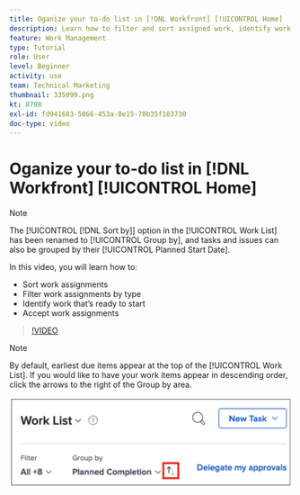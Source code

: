 ```yaml
---
title: Oganize your to-do list in [!DNL Workfront] [!UICONTROL Home]
description: Learn how to filter and sort assigned work, identify work that's ready to start, and accept work assignments in [!DNL  Workfront].
feature: Work Management
type: Tutorial
role: User
level: Beginner
activity: use
team: Technical Marketing
thumbnail: 335099.png
kt: 8798
exl-id: fd941683-5866-453a-8e15-70b35f183730
doc-type: video
---
```

# Oganize your to-do list in [!DNL Workfront] [!UICONTROL Home]

>[!NOTE]
>
>The [!UICONTROL [!DNL Sort by]] option in the [!UICONTROL Work List] has been renamed to [!UICONTROL Group by], and tasks and issues can also be grouped by their [!UICONTROL Planned Start Date]. 

In this video, you will learn how to:

* Sort work assignments
* Filter work assignments by type
* Identify work that’s ready to start
* Accept work assignments

>[!VIDEO](https://video.tv.adobe.com/v/335099/?quality=12&learn=on)

>[!NOTE]
>
>By default, earliest due items appear at the top of the [!UICONTROL Work List]. If you would like to have your work items appear in descending order, click the arrows to the right of the Group by area.

![Image of a screen showing your work list grouped by due date.](assets/work-list-arrows.png)
